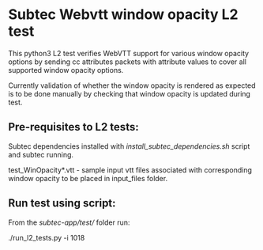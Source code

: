# Subtec Webvtt window opacity L2 test

This python3 L2 test verifies WebVTT support for various window opacity options
by sending cc attributes packets with attribute values to cover all 
supported window opacity options.

Currently validation of whether the window opacity is rendered as expected is 
to be done manually by checking that window opacity is updated during test.

## Pre-requisites to L2 tests:

Subtec dependencies installed with *install_subtec_dependencies.sh* script
and subtec running.

test_WinOpacity*.vtt - sample input vtt files associated with corresponding
window opacity to be placed in input_files folder.

## Run test using script:

From the *subtec-app/test/* folder run:

./run_l2_tests.py -i 1018